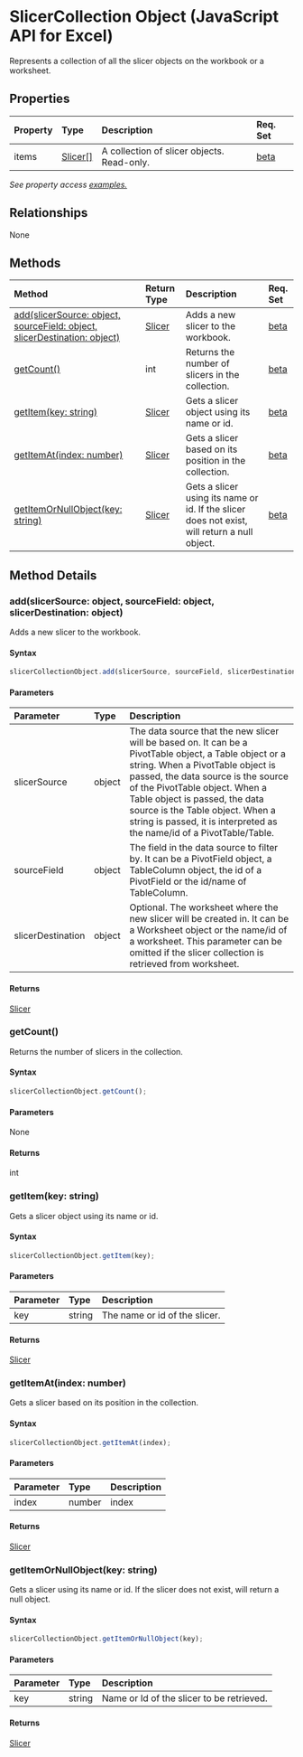 # SlicerCollection Object (JavaScript API for Excel)

Represents a collection of all the slicer objects on the workbook or a worksheet.

## Properties

| Property	   | Type	|Description| Req. Set|
|:---------------|:--------|:----------|:----|
|items|[Slicer[]](slicer.md)|A collection of slicer objects. Read-only.|[beta](../requirement-sets/excel-api-requirement-sets.md)|

_See property access [examples.](#property-access-examples)_

## Relationships
None


## Methods

| Method		   | Return Type	|Description| Req. Set|
|:---------------|:--------|:----------|:----|
|[add(slicerSource: object, sourceField: object, slicerDestination: object)](#addslicersource-object-sourcefield-object-slicerdestination-object)|[Slicer](slicer.md)|Adds a new slicer to the workbook.|[beta](../requirement-sets/excel-api-requirement-sets.md)|
|[getCount()](#getcount)|int|Returns the number of slicers in the collection.|[beta](../requirement-sets/excel-api-requirement-sets.md)|
|[getItem(key: string)](#getitemkey-string)|[Slicer](slicer.md)|Gets a slicer object using its name or id.|[beta](../requirement-sets/excel-api-requirement-sets.md)|
|[getItemAt(index: number)](#getitematindex-number)|[Slicer](slicer.md)|Gets a slicer based on its position in the collection.|[beta](../requirement-sets/excel-api-requirement-sets.md)|
|[getItemOrNullObject(key: string)](#getitemornullobjectkey-string)|[Slicer](slicer.md)|Gets a slicer using its name or id. If the slicer does not exist, will return a null object.|[beta](../requirement-sets/excel-api-requirement-sets.md)|

## Method Details


### add(slicerSource: object, sourceField: object, slicerDestination: object)
Adds a new slicer to the workbook.

#### Syntax
```js
slicerCollectionObject.add(slicerSource, sourceField, slicerDestination);
```

#### Parameters
| Parameter	   | Type	|Description|
|:---------------|:--------|:----------|
|slicerSource|object|The data source that the new slicer will be based on. It can be a PivotTable object, a Table object or a string. When a PivotTable object is passed, the data source is the source of the PivotTable object. When a Table object is passed, the data source is the Table object. When a string is passed, it is interpreted as the name/id of a PivotTable/Table.|
|sourceField|object|The field in the data source to filter by. It can be a PivotField object, a TableColumn object, the id of a PivotField or the id/name of TableColumn.|
|slicerDestination|object|Optional. The worksheet where the new slicer will be created in. It can be a Worksheet object or the name/id of a worksheet. This parameter can be omitted if the slicer collection is retrieved from worksheet.|

#### Returns
[Slicer](slicer.md)

### getCount()
Returns the number of slicers in the collection.

#### Syntax
```js
slicerCollectionObject.getCount();
```

#### Parameters
None

#### Returns
int

### getItem(key: string)
Gets a slicer object using its name or id.

#### Syntax
```js
slicerCollectionObject.getItem(key);
```

#### Parameters
| Parameter	   | Type	|Description|
|:---------------|:--------|:----------|
|key|string|The name or id of the slicer.|

#### Returns
[Slicer](slicer.md)

### getItemAt(index: number)
Gets a slicer based on its position in the collection.

#### Syntax
```js
slicerCollectionObject.getItemAt(index);
```

#### Parameters
| Parameter	   | Type	|Description|
|:---------------|:--------|:----------|
|index|number|index|

#### Returns
[Slicer](slicer.md)

### getItemOrNullObject(key: string)
Gets a slicer using its name or id. If the slicer does not exist, will return a null object.

#### Syntax
```js
slicerCollectionObject.getItemOrNullObject(key);
```

#### Parameters
| Parameter	   | Type	|Description|
|:---------------|:--------|:----------|
|key|string|Name or Id of the slicer to be retrieved.|

#### Returns
[Slicer](slicer.md)
